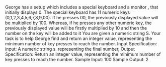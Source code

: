 George has a setup which includes a special keyboard and a monitor , that initially 
displays 0. The special keyboard has 11 numeric keys (0,1,2,3,4,5,6,7,8,9,00). If he 
presses 00, the previously displayed value will be multiplied by 100. Whereas, if he 
presses any other numeric key, the previously displayed value will be firstly multiplied 
by 10 and then the number on the key will be added to it
You are given a numeric string S. Your task is to help George find and return an 
integer value, representing the minimum number of key presses to reach the number.
Input Specification:
input: A numeric string s. representing the final number,
Output Specification:
Return an integer value, representing the minimum number of key presses to reach 
the number.
Sample Input:
100
Sample Output:
2
